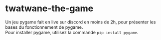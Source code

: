 # twatwane-the-game
Un jeu pygame fait en live sur discord en moins de 2h, pour présenter les bases du fonctionnement de pygame. \
Pour installer pygame, utilisez la commande `pip install pygame`.
